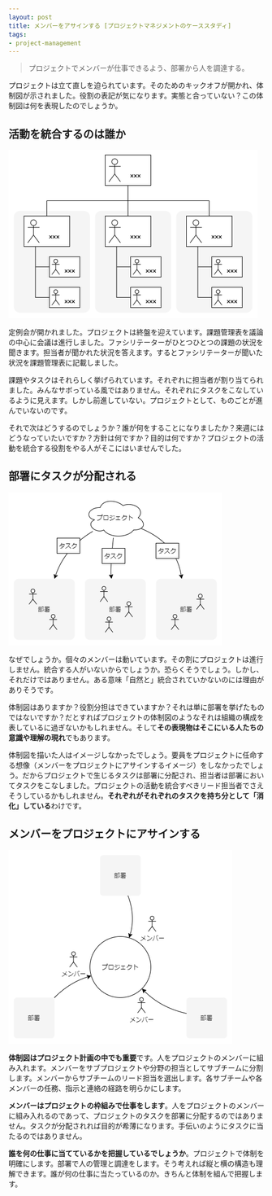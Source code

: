 ```yaml
---
layout: post
title: メンバーをアサインする [プロジェクトマネジメントのケーススタディ]
tags: 
- project-management
---
```


> プロジェクトでメンバーが仕事できるよう、部署から人を調達する。

プロジェクトは立て直しを迫られています。そのためのキックオフが開かれ、体制図が示されました。役割の表記が気になります。実態と合っていない？この体制図は何を表現したのでしょうか。

## 活動を統合するのは誰か

![体制図](../images/assign-the-members/figure-1.png)

定例会が開かれました。プロジェクトは終盤を迎えています。課題管理表を議論の中心に会議は進行しました。ファシリテーターがひとつひとつの課題の状況を聞きます。担当者が聞かれた状況を答えます。するとファシリテーターが聞いた状況を課題管理表に記載しました。

課題やタスクはそれらしく挙げられています。それぞれに担当者が割り当てられました。みんなサボっている風ではありません。それぞれにタスクをこなしているように見えます。しかし前進していない。プロジェクトとして、ものごとが進んでいないのです。

それで次はどうするのでしょうか？誰が何をすることになりましたか？来週にはどうなっていたいですか？方針は何ですか？目的は何ですか？プロジェクトの活動を統合する役割をやる人がそこにはいませんでした。

## 部署にタスクが分配される

![分配](../images/assign-the-members/figure-2.png)

なぜでしょうか。個々のメンバーは動いています。その割にプロジェクトは進行しません。統合する人がいないからでしょうか。恐らくそうでしょう。しかし、それだけではありません。ある意味「自然と」統合されていかないのには理由がありそうです。

体制図はありますか？役割分担はできていますか？それは単に部署を挙げたものではないですか？だとすればプロジェクトの体制図のようなそれは組織の構成を表しているに過ぎないかもしれません。そして**その表現物はそこにいる人たちの意識や理解の現れ**でもあります。

体制図を描いた人はイメージしなかったでしょう。要員をプロジェクトに任命する想像（メンバーをプロジェクトにアサインするイメージ）をしなかったでしょう。だからプロジェクトで生じるタスクは部署に分配され、担当者は部署においてタスクをこなしました。プロジェクトの活動を統合すべきリード担当者でさえそうしているかもしれません。**それぞれがそれぞれのタスクを持ち分として「消化」している**わけです。

## メンバーをプロジェクトにアサインする

![アサイン](../images/assign-the-members/figure-3.png)

**体制図はプロジェクト計画の中でも重要**です。人をプロジェクトのメンバーに組み入れます。メンバーをサブプロジェクトや分野の担当としてサブチームに分割します。メンバーからサブチームのリード担当を選出します。各サブチームや各メンバーの任務、指示と連絡の経路を明らかにします。

**メンバーはプロジェクトの枠組みで仕事をします**。人をプロジェクトのメンバーに組み入れるのであって、プロジェクトのタスクを部署に分配するのではありません。タスクが分配されれば目的が希薄になります。手伝いのようにタスクに当たるのではありません。

**誰を何の仕事に当てているかを把握しているでしょうか**。プロジェクトで体制を明確にします。部署で人の管理と調達をします。そう考えれば縦と横の構造も理解できます。誰が何の仕事に当たっているのか。きちんと体制を組んで把握します。